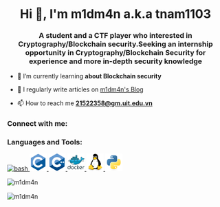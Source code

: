 <h1 align="center">Hi 👋, I'm m1dm4n a.k.a tnam1103</h1>
<h3 align="center">A student and a CTF player who interested in Cryptography/Blockchain security.Seeking an internship opportunity in Cryptography/Blockchain Security for experience and more in-depth security knowledge</h3>

- 🌱 I’m currently learning **about Blockchain security**

- 📝 I regularly write articles on [m1dm4n's Blog](https://hackmd.io/@m1dm4n)

- 📫 How to reach me **21522358@gm.uit.edu.vn**

<h3 align="left">Connect with me:</h3>
<p align="left">
</p>

<h3 align="left">Languages and Tools:</h3>
<p align="left"> <a href="https://www.gnu.org/software/bash/" target="_blank" rel="noreferrer"> <img src="https://www.vectorlogo.zone/logos/gnu_bash/gnu_bash-icon.svg" alt="bash" width="40" height="40"/> </a> <a href="https://www.cprogramming.com/" target="_blank" rel="noreferrer"> <img src="https://raw.githubusercontent.com/devicons/devicon/master/icons/c/c-original.svg" alt="c" width="40" height="40"/> </a> <a href="https://www.w3schools.com/cpp/" target="_blank" rel="noreferrer"> <img src="https://raw.githubusercontent.com/devicons/devicon/master/icons/cplusplus/cplusplus-original.svg" alt="cplusplus" width="40" height="40"/> </a> <a href="https://www.docker.com/" target="_blank" rel="noreferrer"> <img src="https://raw.githubusercontent.com/devicons/devicon/master/icons/docker/docker-original-wordmark.svg" alt="docker" width="40" height="40"/> </a> <a href="https://www.linux.org/" target="_blank" rel="noreferrer"> <img src="https://raw.githubusercontent.com/devicons/devicon/master/icons/linux/linux-original.svg" alt="linux" width="40" height="40"/> </a> <a href="https://www.python.org" target="_blank" rel="noreferrer"> <img src="https://raw.githubusercontent.com/devicons/devicon/master/icons/python/python-original.svg" alt="python" width="40" height="40"/> </a> </p>

<p><img align="center" src="https://github-readme-stats.vercel.app/api/top-langs?username=m1dm4n&show_icons=true&locale=en&layout=compact" alt="m1dm4n" /></p>

<p><img align="center" src="https://github-readme-streak-stats.herokuapp.com/?user=m1dm4n&" alt="m1dm4n" /></p>
